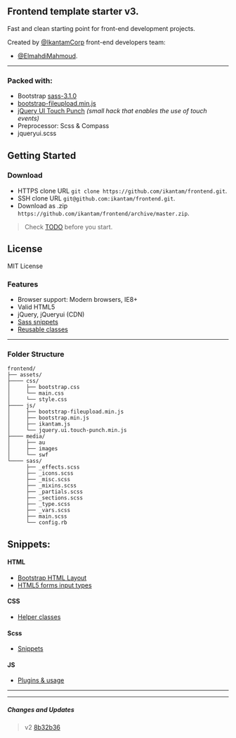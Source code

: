Frontend template starter v3.
---
Fast and clean starting point for front-end development projects.

Created by [@IkantamCorp](https://twitter.com/IkantamCorp) front-end developers team: 
* [@ElmahdiMahmoud](https://twitter.com/ElmahdiMahmoud). 

---

### Packed with: 
* Bootstrap [sass-3.1.0](https://github.com/twbs/bootstrap-sass)
* [bootstrap-fileupload.min.js](http://jasny.github.io/bootstrap/javascript/#fileinput)
* [jQuery UI Touch Punch](http://touchpunch.furf.com/) *(small hack that enables the use of touch events)*
* Preprocessor: Scss & Compass
* jqueryui.scss

## Getting Started

### Download

- HTTPS clone URL  `git clone https://github.com/ikantam/frontend.git`.
- SSH clone URL    `git@github.com:ikantam/frontend.git`.
- Download as .zip `https://github.com/ikantam/frontend/archive/master.zip`.

> Check [TODO](TODO.md) before you start.

## License
MIT License

### Features

- Browser support: Modern browsers, IE8+ 
- Valid HTML5
- jQuery, jQueryui (CDN)
- [Sass snippets](https://github.com/ikantam/frontend/blob/master/doc/scss-snippets.md)
- [Reusable classes](https://github.com/ikantam/frontend/blob/master/doc/helper-classes.md)

---

### Folder Structure

```
frontend/
├── assets/
├──── css/
│     ├── bootstrap.css
│     └── main.css
│     └── style.css
├──── js/
│     ├── bootstrap-fileupload.min.js
│     ├── bootstrap.min.js
│     ├── ikantam.js
│     └── jquery.ui.touch-punch.min.js
├──── media/
│     ├── au
│     ├── images
│     └── swf
└──── sass/
      ├── _effects.scss
      ├── _icons.scss
      ├── _misc.scss
      ├── _mixins.scss
      ├── _partials.scss
      ├── _sections.scss
      ├── _type.scss
      ├── _vars.scss
      ├── main.scss
      └── config.rb
```

## Snippets:

#### HTML
* [Bootstrap HTML Layout](https://github.com/ikantam/frontend/blob/master/doc/bootstrap-html-layout.md)
* [HTML5 forms input types](https://github.com/ikantam/frontend/blob/master/doc/html5-forms-input-types.md)

#### CSS
* [Helper classes](https://github.com/ikantam/frontend/blob/master/doc/helper-classes.md)

#### Scss
* [Snippets](https://github.com/ikantam/frontend/blob/master/doc/scss-snippets.md)

#### JS
* [Plugins & usage](https://github.com/ikantam/frontend/blob/master/doc/plugins.md)

---
---

##### Changes and Updates

> v2 [8b32b36](https://github.com/ikantam/frontend/commit/8b32b3604706c3821a83d1e88fb2ec0c5e2e7597)
